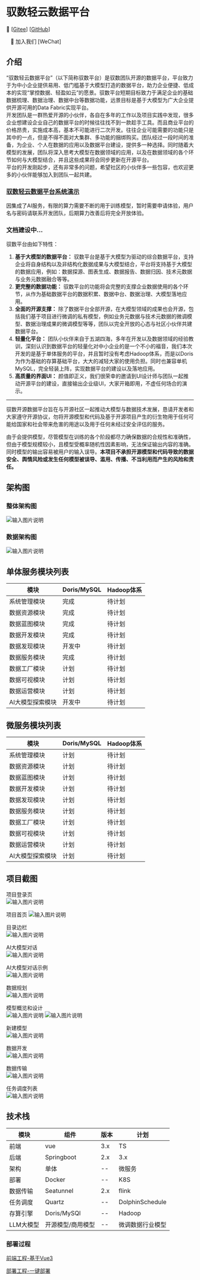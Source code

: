 <a name="DataHarness"></a>
# 驭数轻云数据平台

📃 [[Gitee](https://gitee.com/data_harness_cloud/data_harness-be)] [[GitHub](https://github.com/data-harness-cloud/data_harness-be)]

     👋 加入我们  [WeChat]

<a name="DataHarness"></a>
## 介绍

“驭数轻云数据平台”（以下简称驭数平台）是驭数团队开源的数据平台，平台致力于为中小企业提供易用、低门槛基于大模型打造的数据平台，助力企业便捷、低成本的实现“掌控数据、轻盈如云”的愿景。驭数平台短期目标致力于满足企业的基础数据梳理、数据治理、数据中台等数据功能，远景目标是基于大模型为广大企业提供开源可用的Data Fabric实现平台。<br />开发团队是一群热爱开源的小伙伴，各自在多年的工作以及项目实践中发现，很多企业想建设企业自己的数据平台的时候往往找不到一款趁手工具。而且商业平台的价格昂贵，实施成本高，基本不可能进行二次开发。往往企业可能需要的功能只是其中的一点，但是不得不面对大集群、多功能的捆绑购买。团队经过一段时间的准备，为企业、个人在数据的应用以及数据平台建设，提供多一种选择。同时随着大模型的发展，团队将深入思考大模型在数据领域的应用，以及在数据领域的各个环节如何与大模型结合，并且这些成果将会同步更新在开源平台。<br />平台的开发刚起步，还有非常多的问题，希望社区的小伙伴多一些包容，也欢迎更多的小伙伴能够加入到团队一起共建。

### [ **驭数轻云数据平台系统演示** ](http://175.24.190.217:30666/#/dashboard/index) 
因集成了AI服务，有限的算力需要不断的用于训练模型，暂时需要申请体验，用户名与密码请联系开发团队，后期算力改善后将完全开放体验。

### **文档建设中...**


驭数平台由如下特性：

1. **基于大模型的数据平台：** 驭数平台是基于大模型为驱动的综合数据平台，支持企业将自身结构以及非结构化数据成果与大模型结合，平台将支持基于大模型的数据应用，例如：数据探源、图表生成、数据报告、数据归因、技术元数据与业务元数据融合等等。
2. **更完整的数据功能：** 驭数平台的功能将会完整的支撑企业数据使用的各个环节，从作为基础数据平台的数据积累、数据中台、数据治理、大模型落地应用。
3. **全面的开源支撑：** 除了数据平台全部开源，在大模型领域的成果也会开源，包括我们基于项目进行微调的私有模型，例如业务元数据与技术元数据的微调模型、数据治理成果的微调模型等等，团队以完全开放的心态与社区小伙伴共建数据平台。
4. **轻量化平台：** 团队小伙伴来自于五湖四海，多年在开发以及数据领域的经验教训，深刻认识到数据平台的轻量化对中小企业的是一个不小的福音，我们本次开发的是基于单体服务的平台，并且暂时没有考虑Hadoop体系，而是以Doris为作为基础的存算基础平台，大大的减轻大家的使用负担。同时也兼容单机MySQL，完全轻装上阵，实现数据平台的建设以及落地应用。
5. **高质量的界面UI：** 颜值即正义，我们很荣幸的邀请到UI设计师与团队一起推动开源平台的建设，直接输出企业级UI，大家开箱即用，不虚任何场合的演示。

---

驭数开源数据平台旨在与开源社区一起推动大模型与数据技术发展，恳请开发者和大家遵守开源协议，勿将开源模型和代码及基于开源项目产生的衍生物用于任何可能给国家和社会带来危害的用途以及用于任何未经过安全评估的服务。

由于会提供模型，尽管模型在训练的各个阶段都尽力确保数据的合规性和准确性，但由于模型规模较小，且模型受概率随机性因素影响，无法保证输出内容的准确。同时模型的输出容易被用户的输入误导。**本项目不承担开源模型和代码导致的数据安全、舆情风险或发生任何模型被误导、滥用、传播、不当利用而产生的风险和责任。**
<a name="DataHarness"></a>

## 架构图
### 整体架构图
![输入图片说明](picture/%E6%8A%80%E6%9C%AF%E6%9E%B6%E6%9E%84%E5%9B%BE.png)

### 数据架构图
![输入图片说明](picture/%E6%95%B0%E6%8D%AE%E6%9E%B6%E6%9E%84.png)

## 单体服务模块列表
| 模块 | Doris/MySQL | Hadoop体系 |
| --- | --- | --- |
| 系统管理模块 | 完成| 待计划|
| 数据资源模块 | 完成| 待计划|
| 数据蓝图模块 | 完成| 待计划|
| 数据开发模块 | 完成| 待计划|
| 数据发现模块 | 开发中 | 待计划|
| 数据服务模块 | 完成| 待计划|
| 数据工厂模块 | 计划| 待计划|
| 数据可视模块 | 计划| 待计划|
| 数据运营模块 | 计划| 待计划|
| AI大模型探索模块 | 开发中| 待计划|

## 微服务模块列表
| 模块 | Doris/MySQL | Hadoop体系 |
| --- | --- | --- |
| 系统管理模块 | 计划| 待计划|
| 数据资源模块 | 计划| 待计划|
| 数据蓝图模块 | 计划| 待计划|
| 数据开发模块 | 计划| 待计划|
| 数据发现模块 | 计划| 待计划|
| 数据服务模块 | 计划| 待计划|
| 数据工厂模块 | 计划| 待计划|
| 数据可视模块 | 计划| 待计划|
| 数据运营模块 | 计划| 待计划|
| AI大模型探索模块 | 计划| 待计划|


<a name="DataHarness"></a>
## 项目截图

项目登录页<br />
![输入图片说明](picture/picture%E7%99%BB%E5%BD%95%E9%A1%B5.png)

项目首页
<a name="DataHarness"></a>
![输入图片说明](picture/picture%E9%A6%96%E9%A1%B5.png)

目录边栏<br />
![输入图片说明](picture/picture%E7%9B%AE%E5%BD%95%E8%BE%B9%E6%A0%8F.png)

AI大模型对话<br />
![输入图片说明](picture/pictureAI%E5%AF%B9%E8%AF%9D%E6%A8%A1%E5%9E%8B.png)

AI大模型对话示例<br />
![输入图片说明](picture/pictureAI%E5%AF%B9%E8%AF%9D%E7%A4%BA%E4%BE%8B.png)

数据规划<br />
![输入图片说明](picture/picture%E6%95%B0%E6%8D%AE%E8%A7%84%E5%88%92.png)

模型概览和设计<br />
![输入图片说明](picture/picture%E6%A8%A1%E5%9E%8B%E6%A6%82%E8%A7%88%E5%92%8C%E8%AE%BE%E8%AE%A11.png)
![输入图片说明](picture/picture%E6%A8%A1%E5%9E%8B%E6%A6%82%E8%A7%88%E8%AE%BE%E8%AE%A12.png)

新建模型<br />
![输入图片说明](picture/picture%E6%96%B0%E5%BB%BA%E6%A8%A1%E5%9E%8B.png)

数据开发<br />
![输入图片说明](picture/picture%E6%95%B0%E6%8D%AE%E5%BC%80%E5%8F%91.png)

数据传输<br />
![输入图片说明](picture/picture%E6%95%B0%E6%8D%AE%E4%BC%A0%E8%BE%93.png)

任务调度列表<br />
![输入图片说明](picture/picture%E4%BB%BB%E5%8A%A1%E8%B0%83%E5%BA%A6.png)

<a name="DataHarness"></a>
## 技术栈
| 模块   | 组件         | 版本  | 计划              |
|------|------------|-----|-----------------|
| 前端   | vue        | 3.x | TS              |
| 后端   | Springboot | 2.x | 3.x             |
| 架构   | 单体         | --  | 微服务             |
| 部署   | Docker     | --  | K8S             |
| 数据传输 | Seatunnel  | 2.x | flink           |
| 任务调度 | Quartz     | --  | DolphinSchedule |
| 存算引擎 | Doris/MySQl            |   --  |        Hadoop         |
| LLM大模型     |     开源模型/商用模型       |   --  |       微调数据行业模型          |


<a name="DataHarness"></a>
### 部署过程
[前端工程-基于Vue3](https://gitee.com/data_harness_cloud/data_harness-fe)

[部署工程-一键部署](https://gitee.com/data_harness_cloud/data_harness_deployment)